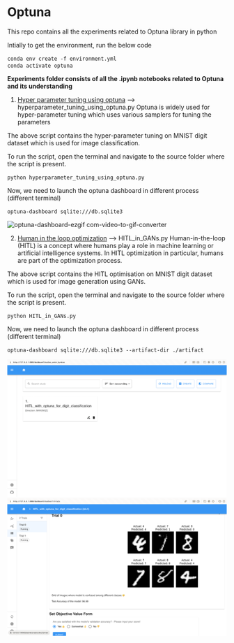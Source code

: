 # Optuna
This repo contains all the experiments related to Optuna library in python

Intially to get the environment, run the below code 

```
conda env create -f environment.yml
conda activate optuna
```

__Experiments folder consists of all the .ipynb notebooks related to Optuna and its understanding__

1. <ins>Hyper parameter tuning using optuna</ins> --> hyperparameter_tuning_using_optuna.py
Optuna is widely used for hyper-parameter tuning which uses various samplers for tuning the parameters

The above script contains the hyper-parameter tuning on MNIST digit dataset which is used for image classification.

To run the script, open the terminal and navigate to the source folder where the script is present.

```
python hyperparameter_tuning_using_optuna.py
```

Now, we need to launch the optuna dashboard in different process (different terminal)

```
optuna-dashboard sqlite:///db.sqlite3
```

![optuna-dashboard-ezgif com-video-to-gif-converter](https://github.com/mayank1903/Optuna/assets/55459504/94e06d3e-96ef-4e12-b088-657f480e679b)

2. <ins>Human in the loop optimization</ins> --> HITL_in_GANs.py
Human-in-the-loop (HITL) is a concept where humans play a role in machine learning or artificial intelligence systems. In HITL optimization in particular, humans are part of the optimization process.

The above script contains the HITL optimisation on MNIST digit dataset which is used for image generation using GANs.

To run the script, open the terminal and navigate to the source folder where the script is present.

```
python HITL_in_GANs.py
```

Now, we need to launch the optuna dashboard in different process (different terminal)

```
optuna-dashboard sqlite:///db.sqlite3 --artifact-dir ./artifact
```

![Alt text](/images/start.png?raw=true "Human in the loop optimization study created for digit classification")
![Alt text](/images/optimization.png?raw=true "Trials for respective HITL study")
